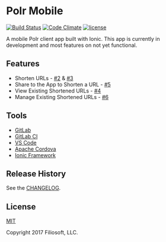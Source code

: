 # Polr Mobile
[![Build Status](https://travis-ci.org/Filiosoft/polr-mobile.svg?branch=master)](https://travis-ci.org/Filiosoft/polr-mobile)
[![Code Climate](https://codeclimate.com/github/Filiosoft/polr-mobile/badges/gpa.svg)](https://codeclimate.com/github/Filiosoft/polr-mobile)
[![license](https://img.shields.io/github/license/Filiosoft/polr-mobile.svg?maxAge=2592000)](https://github.com/filiosoft/polr-mobile/blob/master/LICENSE)


A mobile Polr client app built with Ionic. 
This app is currently in development and most features on not yet functional. 


## Features
* Shorten URLs - [#2](https://github.com/filiosoft/polr-mobile/issues/2) & [#3](https://github.com/filiosoft/polr-mobile/issues/3)
* Share to the App to Shorten a URL - [#5](https://github.com/filiosoft/polr-mobile/issues/5)
* View Existing Shortened URLs - [#4](https://github.com/filiosoft/polr-mobile/issues/4)
* Manage Existing Shortened URLs - [#6](https://github.com/filiosoft/polr-mobile/issues/6)

## Tools
* [GitLab](https://about.gitlab.com/)
* [GitLab CI](https://about.gitlab.com/gitlab-ci/)
* [VS Code](https://code.visualstudio.com/)
* [Apache Cordova](https://cordova.apache.org/)
* [Ionic Framework](https://ionicframework.com/)

## Release History

See the [CHANGELOG](https://github.com/filiosoft/polr-mobile/blob/master/CHANGELOG.md).

## License

[MIT](https://github.com/filiosoft/polr-mobile/blob/master/LICENSE)


Copyright 2017 Filiosoft, LLC. 